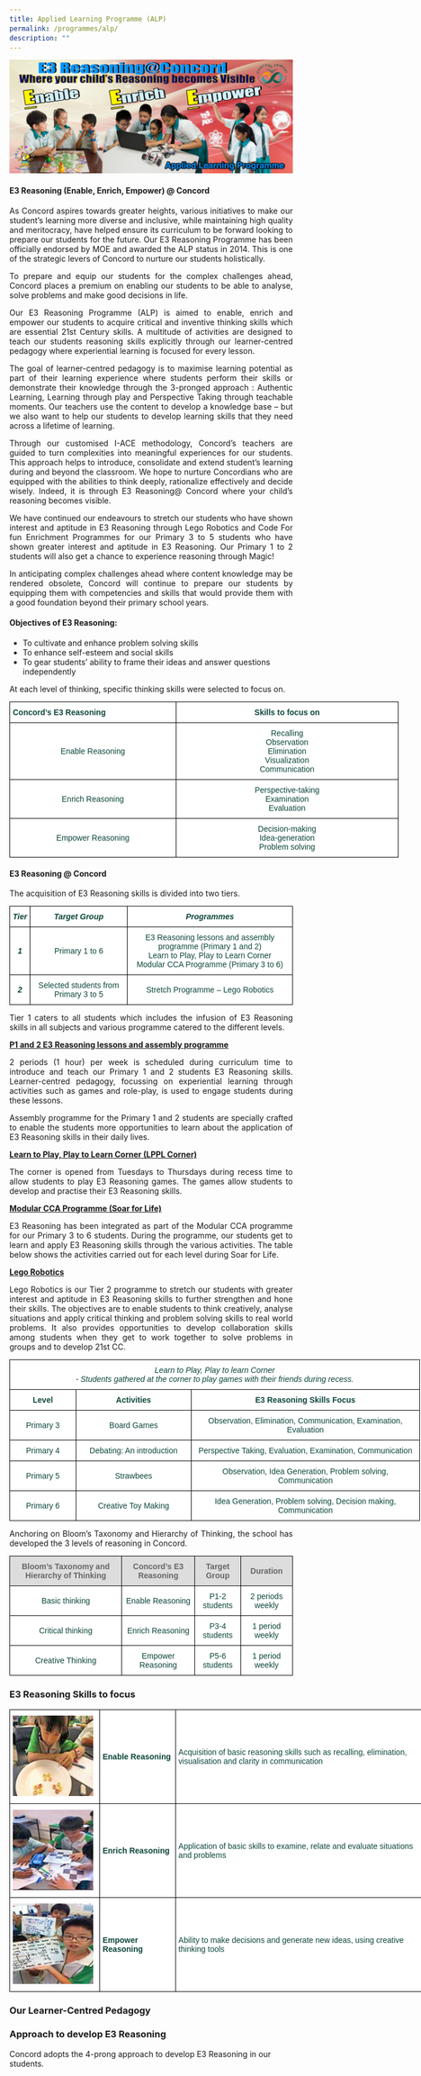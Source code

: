 ```yaml
---
title: Applied Learning Programme (ALP)
permalink: /programmes/alp/
description: ""
---
```

![](/images/alp1.jpg)

#### E3 Reasoning (Enable, Enrich, Empower) @ Concord

<p style="text-align:justify">As Concord aspires towards greater heights, various initiatives to make our student’s learning more diverse and inclusive, while maintaining high quality and meritocracy, have helped ensure its curriculum to be forward looking to prepare our students for the future. Our E3 Reasoning Programme has been officially endorsed by MOE and awarded the ALP status in 2014. This is one of the strategic levers of Concord to nurture our students holistically. 

<p style="text-align:justify">To prepare and equip our students for the complex challenges ahead, Concord places a premium on enabling our students to be able to analyse, solve problems and make good decisions in life. 

<p style="text-align:justify">Our E3 Reasoning Programme (ALP) is aimed to enable, enrich and empower our students to acquire critical and inventive thinking skills which are essential 21st Century skills. A multitude of activities are designed to teach our students reasoning skills explicitly through our learner-centred pedagogy where experiential learning is focused for every lesson. 

<p style="text-align:justify">The goal of learner-centred pedagogy is to maximise learning potential as part of their learning experience where students perform their skills or demonstrate their knowledge through the 3-pronged approach : Authentic Learning, Learning through play and Perspective Taking through teachable moments. Our teachers use the content to develop a knowledge base – but we also want to help our students to develop learning skills that they need across a lifetime of learning. 

<p style="text-align:justify">Through our customised I-ACE methodology, Concord’s teachers are guided to turn complexities into meaningful experiences for our students. This approach helps to introduce, consolidate and extend student’s learning during and beyond the classroom. We hope to nurture Concordians who are equipped with the abilities to think deeply, rationalize effectively and decide wisely. Indeed, it is through E3 Reasoning@ Concord where your child’s reasoning becomes visible.   

<p style="text-align:justify">We have continued our endeavours to stretch our students who have shown interest and aptitude in E3 Reasoning through Lego Robotics and Code For fun Enrichment Programmes for our Primary 3 to 5 students who have shown greater interest and aptitude in E3 Reasoning. Our Primary 1 to 2 students will also get a chance to experience reasoning through Magic! 

<p style="text-align:justify">In anticipating complex challenges ahead where content knowledge may be rendered obsolete, Concord will continue to prepare our students by equipping them with competencies and skills that would provide them with a good foundation beyond their primary school years.

  

#### Objectives of E3 Reasoning:

*   To cultivate and enhance problem solving skills
*   To enhance self-esteem and social skills
*   To gear students’ ability to frame their ideas and answer questions independently

At each level of thinking, specific thinking skills were selected to focus on.

<style type="text/css">
.tg  {border-collapse:collapse;border-spacing:0;margin:0px auto;}
.tg td{border-color:black;border-style:solid;border-width:1px;font-family:Arial, sans-serif;font-size:14px;
  overflow:hidden;padding:10px 5px;word-break:normal;}
.tg th{border-color:black;border-style:solid;border-width:1px;font-family:Arial, sans-serif;font-size:14px;
  font-weight:normal;overflow:hidden;padding:10px 5px;word-break:normal;}
.tg .tg-yhj3{background-color:#FFF;color:#0C463A;text-align:center;vertical-align:middle}
.tg .tg-zdls{background-color:#FFF;color:#0C463A;font-weight:bold;text-align:left;vertical-align:middle}
.tg .tg-1pw2{background-color:#FFF;color:#0C463A;font-weight:bold;text-align:center;vertical-align:middle}
</style>
<table class="tg" style="undefined;table-layout: fixed; width: 692px">
<colgroup>
<col style="width: 296px">
<col style="width: 396px">
</colgroup>
<tbody>
  <tr>
    <td class="tg-zdls">Concord’s E3 Reasoning</td>
    <td class="tg-1pw2">Skills to focus on</td>
  </tr>
  <tr>
    <td class="tg-yhj3">Enable Reasoning</td>
    <td class="tg-yhj3">Recalling<br>Observation<br>Elimination<br>Visualization<br>Communication</td>
  </tr>
  <tr>
    <td class="tg-yhj3">Enrich Reasoning</td>
    <td class="tg-yhj3">Perspective-taking<br>Examination<br>Evaluation</td>
  </tr>
  <tr>
    <td class="tg-yhj3">Empower Reasoning</td>
    <td class="tg-yhj3">Decision-making<br>Idea-generation<br>Problem solving</td>
  </tr>
</tbody>
</table>

#### E3 Reasoning @ Concord

The acquisition of E3 Reasoning skills is divided into two tiers.

<style type="text/css">
.tg  {border-collapse:collapse;border-spacing:0;margin:0px auto;}
.tg td{border-color:black;border-style:solid;border-width:1px;font-family:Arial, sans-serif;font-size:14px;
  overflow:hidden;padding:10px 5px;word-break:normal;}
.tg th{border-color:black;border-style:solid;border-width:1px;font-family:Arial, sans-serif;font-size:14px;
  font-weight:normal;overflow:hidden;padding:10px 5px;word-break:normal;}
.tg .tg-yhj3{background-color:#FFF;color:#0C463A;text-align:center;vertical-align:middle}
.tg .tg-jgjh{background-color:#FFF;color:#0C463A;font-style:italic;font-weight:bold;text-align:center;vertical-align:middle}
</style>
<table class="tg">
<tbody>
  <tr>
    <td class="tg-jgjh">Tier</td>
    <td class="tg-jgjh">Target Group</td>
    <td class="tg-jgjh">Programmes</td>
  </tr>
  <tr>
    <td class="tg-jgjh">1</td>
    <td class="tg-yhj3">Primary 1 to 6</td>
    <td class="tg-yhj3">E3 Reasoning lessons and assembly programme (Primary 1 and 2)<br>Learn to Play, Play to Learn Corner<br>Modular CCA Programme (Primary 3 to 6)</td>
  </tr>
  <tr>
    <td class="tg-jgjh">2</td>
    <td class="tg-yhj3">Selected students from Primary 3 to 5</td>
    <td class="tg-yhj3">Stretch Programme – Lego Robotics</td>
  </tr>
</tbody>
</table>

<p style="text-align:justify">Tier 1 caters to all students which includes the infusion of E3 Reasoning skills in all subjects and various programme catered to the different levels.

**<u>P1 and 2 E3 Reasoning lessons and assembly programme</u>**

<p style="text-align:justify">2 periods (1 hour) per week is scheduled during curriculum time to introduce and teach our Primary 1 and 2 students E3 Reasoning skills. Learner-centred pedagogy, focussing on experiential learning through activities such as games and role-play, is used to engage students during these lessons.

  

<p style="text-align:justify">Assembly programme for the Primary 1 and 2 students are specially crafted to enable the students more opportunities to learn about the application of E3 Reasoning skills in their daily lives.

**<u>Learn to Play, Play to Learn Corner (LPPL Corner)</u>**

<p style="text-align:justify">The corner is opened from Tuesdays to Thursdays during recess time to allow students to play E3 Reasoning games. The games allow students to develop and practise their E3 Reasoning skills.

  

**<u>Modular CCA Programme (Soar for Life)</u>**

<p style="text-align:justify">E3 Reasoning has been integrated as part of the Modular CCA programme for our Primary 3 to 6 students. During the programme, our students get to learn and apply E3 Reasoning skills through the various activities. The table below shows the activities carried out for each level during Soar for Life.

**<u>Lego Robotics</u>**

<p style="text-align:justify">Lego Robotics is our Tier 2 programme to stretch our students with greater interest and aptitude in E3 Reasoning skills to further strengthen and hone their skills. The objectives are to enable students to think creatively, analyse situations and apply critical thinking and problem solving skills to real world problems. It also provides opportunities to develop collaboration skills among students when they get to work together to solve problems in groups and to develop 21st CC.

<style type="text/css">
.tg  {border-collapse:collapse;border-spacing:0;margin:0px auto;}
.tg td{border-color:black;border-style:solid;border-width:1px;font-family:Arial, sans-serif;font-size:14px;
  overflow:hidden;padding:10px 5px;word-break:normal;}
.tg th{border-color:black;border-style:solid;border-width:1px;font-family:Arial, sans-serif;font-size:14px;
  font-weight:normal;overflow:hidden;padding:10px 5px;word-break:normal;}
.tg .tg-yhj3{background-color:#FFF;color:#0C463A;text-align:center;vertical-align:middle}
.tg .tg-nrix{text-align:center;vertical-align:middle}
.tg .tg-1pw2{background-color:#FFF;color:#0C463A;font-weight:bold;text-align:center;vertical-align:middle}
</style>
<table class="tg" style="undefined;table-layout: fixed; width: 730px">
<colgroup>
<col style="width: 118px">
<col style="width: 205px">
<col style="width: 407px">
</colgroup>
<tbody>
  <tr>
    <td class="tg-yhj3" colspan="3"><em>Learn to Play, Play to learn Corner<br>- Students gathered at the corner to play games with their friends during recess.</em></td>
  </tr>
  <tr>
    <td class="tg-1pw2">Level</td>
    <td class="tg-1pw2">Activities</td>
    <td class="tg-1pw2">E3 Reasoning Skills Focus</td>
  </tr>
  <tr>
    <td class="tg-yhj3">Primary 3</td>
    <td class="tg-yhj3">Board Games</td>
    <td class="tg-yhj3">Observation, Elimination, Communication, Examination, Evaluation</td>
  </tr>
  <tr>
    <td class="tg-yhj3">Primary 4</td>
    <td class="tg-yhj3">Debating: An introduction</td>
    <td class="tg-yhj3">Perspective Taking, Evaluation, Examination, Communication</td>
  </tr>
  <tr>
    <td class="tg-yhj3">Primary 5</td>
    <td class="tg-yhj3">Strawbees</td>
    <td class="tg-yhj3">Observation, Idea Generation, Problem solving, Communication</td>
  </tr>
  <tr>
    <td class="tg-yhj3">Primary 6</td>
    <td class="tg-yhj3">Creative Toy Making</td>
    <td class="tg-yhj3">Idea Generation, Problem solving, Decision making, Communication</td>
  </tr>
</tbody>
</table>

<p style="text-align:justify">Anchoring on Bloom’s Taxonomy and Hierarchy of Thinking, the school has developed the 3 levels of reasoning in Concord.

<style type="text/css">
.tg  {border-collapse:collapse;border-spacing:0;margin:0px auto;}
.tg td{border-color:black;border-style:solid;border-width:1px;font-family:Arial, sans-serif;font-size:14px;
  overflow:hidden;padding:10px 5px;word-break:normal;}
.tg th{border-color:black;border-style:solid;border-width:1px;font-family:Arial, sans-serif;font-size:14px;
  font-weight:normal;overflow:hidden;padding:10px 5px;word-break:normal;}
.tg .tg-yhj3{background-color:#FFF;color:#0C463A;text-align:center;vertical-align:middle}
.tg .tg-feqv{background-color:#DDD;color:#666;font-weight:bold;text-align:center;vertical-align:middle}
</style>
<table class="tg">
<tbody>
  <tr>
    <td class="tg-feqv"><span style="color:#666;background-color:#DDD">Bloom’s Taxonomy and Hierarchy of Thinking</span></td>
    <td class="tg-feqv"><span style="color:#666;background-color:#DDD">Concord’s E3 Reasoning</span></td>
    <td class="tg-feqv"><span style="color:#666;background-color:#DDD">Target Group</span></td>
    <td class="tg-feqv"><span style="color:#666;background-color:#DDD">Duration</span></td>
  </tr>
  <tr>
    <td class="tg-yhj3">Basic thinking</td>
    <td class="tg-yhj3">Enable Reasoning</td>
    <td class="tg-yhj3">P1-2 students</td>
    <td class="tg-yhj3">2 periods weekly</td>
  </tr>
  <tr>
    <td class="tg-yhj3">Critical thinking</td>
    <td class="tg-yhj3">Enrich Reasoning</td>
    <td class="tg-yhj3">P3-4 students</td>
    <td class="tg-yhj3">1 period weekly</td>
  </tr>
  <tr>
    <td class="tg-yhj3">Creative Thinking</td>
    <td class="tg-yhj3">Empower Reasoning</td>
    <td class="tg-yhj3">P5-6 students</td>
    <td class="tg-yhj3">1 period weekly</td>
  </tr>
</tbody>
</table>


### E3 Reasoning Skills to focus

<style type="text/css">
.tg  {border-collapse:collapse;border-spacing:0;margin:0px auto;}
.tg td{border-color:black;border-style:solid;border-width:1px;font-family:Arial, sans-serif;font-size:14px;
  overflow:hidden;padding:10px 5px;word-break:normal;}
.tg th{border-color:black;border-style:solid;border-width:1px;font-family:Arial, sans-serif;font-size:14px;
  font-weight:normal;overflow:hidden;padding:10px 5px;word-break:normal;}
.tg .tg-zdls{background-color:#FFF;color:#0C463A;font-weight:bold;text-align:left;vertical-align:middle}
.tg .tg-k9zj{background-color:#FFF;color:#0C463A;text-align:left;vertical-align:middle}
</style>
<table class="tg" style="undefined;table-layout: fixed; width: 750px">
<colgroup>
<col style="width: 160px">
<col style="width: 135px">
<col style="width: 455px">
</colgroup>
<tbody>
  <tr>
    <td class="tg-k9zj"><img src="/images/e1.jpeg"></td>
    <td class="tg-zdls">Enable Reasoning</td>
    <td class="tg-k9zj"><span style="color:inherit;background-color:transparent">Acquisition of basic reasoning skills such as recalling, elimination, visualisation and clarity in communication</span></td>
  </tr>
  <tr>
    <td class="tg-k9zj"><img src="/images/e2.jpeg"></td>
    <td class="tg-zdls">Enrich Reasoning</td>
    <td class="tg-k9zj"><span style="color:inherit;background-color:transparent">Application of basic skills to examine, relate and evaluate situations and problems</span></td>
  </tr>
  <tr>
    <td class="tg-k9zj"><img src="/images/e3.jpeg"></td>
    <td class="tg-zdls">Empower Reasoning</td>
    <td class="tg-k9zj"><span style="color:inherit;background-color:transparent">Ability to make decisions and generate new ideas, using creative thinking tools</span></td>
  </tr>
</tbody>
</table>

### Our Learner-Centred Pedagogy



### Approach to develop E3 Reasoning

Concord adopts the 4-prong approach to develop E3 Reasoning in our students.